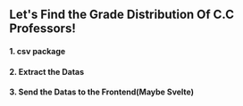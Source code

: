 ## Let's Find the Grade Distribution Of C.C Professors!

#### 1. csv package

#### 2. Extract the Datas

#### 3. Send the Datas to the Frontend(Maybe Svelte)